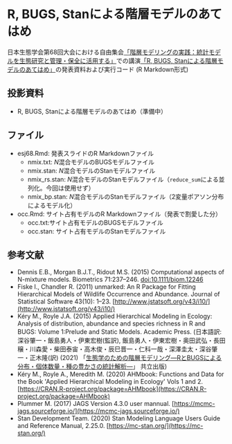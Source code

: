 # R, BUGS, Stanによる階層モデルのあてはめ

日本生態学会第68回大会における自由集会[「階層モデリングの実践：統計モデルを生態研究と管理・保全に活用する」](https://esj.ne.jp/meeting/abst/68/W02.html)での講演[「R, BUGS, Stanによる階層モデルのあてはめ」](https://esj.ne.jp/meeting/abst/68/W02-3.html)の発表資料および実行コード (R Markdown形式)

## 投影資料

- R, BUGS, Stanによる階層モデルのあてはめ（準備中）

## ファイル

- esj68.Rmd: 発表スライドのR Markdownファイル
    - nmix.txt: *N*混合モデルのBUGSモデルファイル
    - nmix.stan: *N*混合モデルのStanモデルファイル
    - nmix_rs.stan: *N*混合モデルのStanモデルファイル（`reduce_sum`による並列化。今回は使用せず）
    - nmix_bp.stan: *N*混合モデルのStanモデルファイル（2変量ポアソン分布によるモデル化）
- occ.Rmd: サイト占有モデルのR Markdownファイル（発表で割愛した分）
    - occ.txt:サイト占有モデルのBUGSモデルファイル
    - occ.stan: サイト占有モデルのStanモデルファイル

## 参考文献

-  Dennis E.B., Morgan B.J.T., Ridout M.S. (2015) Computational aspects of N-mixture models. Biometrics 71:237–246. [doi:10.1111/biom.12246](https://doi.org/10.1111/biom.12246)
- Fiske I., Chandler R. (2011) unmarked: An R Package for Fitting Hierarchical Models of Wildlife Occurrence and Abundance. Journal of Statistical Software 43(10): 1–23. [http://www.jstatsoft.org/v43/i10/](http://www.jstatsoft.org/v43/i10/)
- Kéry M., Royle J.A. (2015) Applied Hierarchical Modeling in Ecology: Analysis of distribution, abundance and species richness in R and BUGS: Volume 1:Prelude and Static Models. Academic Press. (日本語訳: 深谷肇一・飯島勇人・伊東宏樹(監訳), 飯島勇人・伊東宏樹・奥田武弘・長田穣・川森愛・柴田泰宙・高木俊・辰巳晋一・仁科一哉・深澤圭太・深谷肇一・正木隆(訳) (2021) 「[生態学のための階層モデリング―RとBUGSによる分布・個体数量・種の豊かさの統計解析―](https://www.kyoritsu-pub.co.jp/bookdetail/9784320058149)」 共立出版)
- Kéry M., Royle A., Meredith M. (2020) AHMbook: Functions and Data for the Book 'Applied Hierarchical Modeling in Ecology' Vols 1 and 2. [https://CRAN.R-project.org/package=AHMbook](https://CRAN.R-project.org/package=AHMbook)
- Plummer M. (2017) JAGS Version 4.3.0 user mannual. [https://mcmc-jags.sourceforge.io/](https://mcmc-jags.sourceforge.io/)
- Stan Development Team. (2020) Stan Modeling Language Users Guide and Reference Manual, 2.25.0. [https://mc-stan.org/](https://mc-stan.org/)
